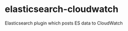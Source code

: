 elasticsearch-cloudwatch
========================

Elasticsearch plugin which posts ES data to CloudWatch